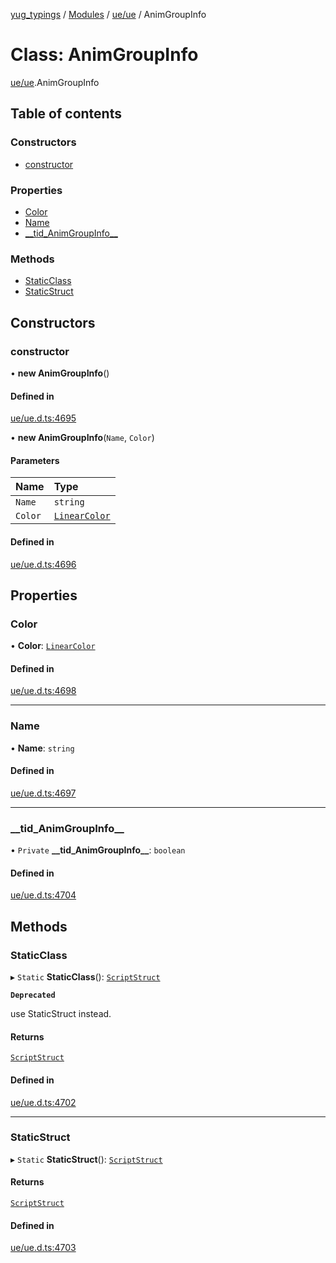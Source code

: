 [yug_typings](../README.md) / [Modules](../modules.md) / [ue/ue](../modules/ue_ue.md) / AnimGroupInfo

# Class: AnimGroupInfo

[ue/ue](../modules/ue_ue.md).AnimGroupInfo

## Table of contents

### Constructors

- [constructor](ue_ue.AnimGroupInfo.md#constructor)

### Properties

- [Color](ue_ue.AnimGroupInfo.md#color)
- [Name](ue_ue.AnimGroupInfo.md#name)
- [\_\_tid\_AnimGroupInfo\_\_](ue_ue.AnimGroupInfo.md#__tid_animgroupinfo__)

### Methods

- [StaticClass](ue_ue.AnimGroupInfo.md#staticclass)
- [StaticStruct](ue_ue.AnimGroupInfo.md#staticstruct)

## Constructors

### constructor

• **new AnimGroupInfo**()

#### Defined in

[ue/ue.d.ts:4695](https://github.com/YugMetaverse/yug_typings/blob/b7d9b19/ue/ue.d.ts#L4695)

• **new AnimGroupInfo**(`Name`, `Color`)

#### Parameters

| Name | Type |
| :------ | :------ |
| `Name` | `string` |
| `Color` | [`LinearColor`](ue_ue_s.LinearColor.md) |

#### Defined in

[ue/ue.d.ts:4696](https://github.com/YugMetaverse/yug_typings/blob/b7d9b19/ue/ue.d.ts#L4696)

## Properties

### Color

• **Color**: [`LinearColor`](ue_ue_s.LinearColor.md)

#### Defined in

[ue/ue.d.ts:4698](https://github.com/YugMetaverse/yug_typings/blob/b7d9b19/ue/ue.d.ts#L4698)

___

### Name

• **Name**: `string`

#### Defined in

[ue/ue.d.ts:4697](https://github.com/YugMetaverse/yug_typings/blob/b7d9b19/ue/ue.d.ts#L4697)

___

### \_\_tid\_AnimGroupInfo\_\_

• `Private` **\_\_tid\_AnimGroupInfo\_\_**: `boolean`

#### Defined in

[ue/ue.d.ts:4704](https://github.com/YugMetaverse/yug_typings/blob/b7d9b19/ue/ue.d.ts#L4704)

## Methods

### StaticClass

▸ `Static` **StaticClass**(): [`ScriptStruct`](ue_ue.ScriptStruct.md)

**`Deprecated`**

use StaticStruct instead.

#### Returns

[`ScriptStruct`](ue_ue.ScriptStruct.md)

#### Defined in

[ue/ue.d.ts:4702](https://github.com/YugMetaverse/yug_typings/blob/b7d9b19/ue/ue.d.ts#L4702)

___

### StaticStruct

▸ `Static` **StaticStruct**(): [`ScriptStruct`](ue_ue.ScriptStruct.md)

#### Returns

[`ScriptStruct`](ue_ue.ScriptStruct.md)

#### Defined in

[ue/ue.d.ts:4703](https://github.com/YugMetaverse/yug_typings/blob/b7d9b19/ue/ue.d.ts#L4703)
